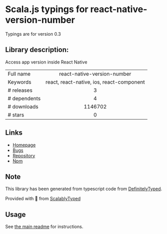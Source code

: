 
# Scala.js typings for react-native-version-number

Typings are for version 0.3

## Library description:
Access app version inside React Native

|                    |                 |
| ------------------ | :-------------: |
| Full name          | react-native-version-number |
| Keywords           | react, react-native, ios, react-component |
| # releases         | 3 |
| # dependents       | 4 |
| # downloads        | 1146702 |
| # stars            | 0 |

## Links
- [Homepage](https://github.com/APSL/react-native-version-number#readme)
- [Bugs](https://github.com/APSL/react-native-version-number/issues)
- [Repository](https://github.com/APSL/react-native-version-number)
- [Npm](https://www.npmjs.com/package/react-native-version-number)
    


## Note
This library has been generated from typescript code from [DefinitelyTyped](https://definitelytyped.org).

Provided with :purple_heart: from [ScalablyTyped](https://github.com/oyvindberg/ScalablyTyped)

## Usage
See [the main readme](../../readme.md) for instructions.


